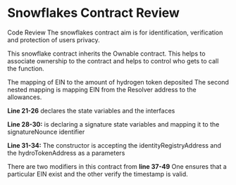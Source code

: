 # Snowflakes Contract Review
Code Review
 The snowflakes contract aim is for identification, verification and protection of users privacy.

This snowflake contract inherits the Ownable contract. This helps to associate ownership to the contract and helps to control who gets to call the function.

The mapping of EIN to the amount of hydrogen token deposited
The second nested mapping is mapping EIN from the Resolver address to the allowances. 

**Line 21-26** declares the state variables and the interfaces 

**Line 28-30:** is declaring a signature state variables and mapping it to the signatureNounce identifier 

**Line 31-34:** The constructor is accepting the identityRegistryAddress and the hydroTokenAddress as a parameters 

There are two modifiers in this contract from **line 37-49** One ensures that a particular EIN exist and the other verify the timestamp is valid.

